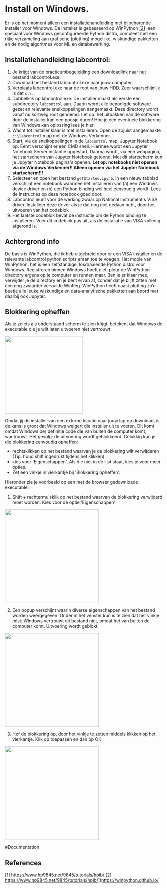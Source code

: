 # Install on Windows.
Er is op het moment alleen een installatiehandleiding met bijbehorende installer voor Windows. De installer is gebasseerd op WinPython  [[2]](#2) ,een speciaal voor Windows geconfigureerde Python distro, compleet met een rijke verzameling aan grafische (plotting) mogelijke, wiskundige pakketten en de nodig algoritmes voor ML en databewerking. 
## Installatiehandleiding labcontrol:
1. Je krijgt van de practicumbegeleiding een downloadlink naar het bestand labcontrol.exe.
2. Download het bestand labcontrol.exe naar jouw computer.
3. Verplaats labcontrol.exe naar de root van jouw HDD. Zeer waarschijnlijk is dat `c:\`.
4. Dubbelklik op labcontrol.exe. De installer maakt als eerste een subdirectory `labcontrol` aan. Daarin wordt alle benodigde software gezet en relevante snelkoppelingen aangemaakt. Deze directory wordt vanaf nu kortweg root genoemd. Let op: het uitpakken van de software door de installer kan een poosje duren! Hoe je een eventuele blokkering van Windows kan oplossing lees je hier.
4. Wacht tot installer klaar is met installeren. Open de zojuist aangemaakte `c:\labcontrol` map met de Windows Verkenner.
5. Start, via de snelkoppelingen in de `labcontrol` map, Jupyter Notebook op. Eerst verschijnt er een CMD shell. Hiermee wordt een Jupyter Notebook Server instantie opgestart. Daarna wordt, via een webpagina, het startscherm van Jupyter Notebook getoond. Met dit startscherm kun je Jupyter Notebook pagina's openen.  **Let op: notebooks niet openen via de Windows Verkenner!! Alleen openen via het Jupyter Notebook startscherm!!!**
6. Selecteer en open het bestand `getStarted.ipynb`. In een nieuw tabblad verschijnt een notebook waarmee het installeren van (a) een Windows device driver en (b) een Python binding wel heel eenvoudig wordt. Lees de instructies op deze notebook goed door.
7. Labcontrol leunt voor de werking zwaar op National Instrument's VISA driver. Installeer deze driver als je dat nog niet gedaan hebt, door het uitvoeren van het codeblok
8. Het laatste codeblok bevat de instructie om de Python binding te installeren. Voer dit codeblok pas uit, als de installatie van VISA volledig afgerond is.

## Achtergrond info
De basis is WinPython, die ik heb uitgebreid door er een VISA installer en de relevante labcontrol python scripts eraan toe te voegen. Het mooie van WinPython: het is een zelfstandige, losdraaiende Python distro voor Windows. Registreren binnen Windows hoeft niet: pleur de WinPython directory ergens op je computer en runnen maar. Ben je er klaar mee, verwijder je de directory en je bent ervan af, zonder dat je blijft zitten met een nog zwaarder vervuilde WinReg. WinPython heeft naast plotting zo’n beetje alle leuke wiskundige en data-analytische pakketten aan boord met daarbij ook Jupyter. 

## Blokkering opheffen
Als je zoiets als onderstaand scherm te zien krijgt, betekent dat Windows de executable die je wilt laten uitvoeren niet vertrouwt:

<img src="https://github.com/user-attachments/assets/19957f11-656b-4084-bcf4-0575152f7a50" width="248">

Omdat jij de installer van een externe locatie naar jouw laptop download, is de kans is groot dat Windows weigert die installer uit te voeren. Dit komt omdat Windows per definitie code die van buiten de computer komt, wantrouwt. Het gevolg: de uitvoering wordt geblokkeerd. Gelukkig kun je die blokkering eenvoudig opheffen:
* rechtsklikken op het bestand waarvan je de blokkering wilt verwijderen (Tip: houd shift ingedrukt tijdens het klikken)
* kies voor 'Eigenschappen'. Als die niet in de lijst staat, kies je voor meer opties.
* Zet een vinkje in vierkantje bij 'Blokkering opheffen'.

Hieronder zie je voorbeeld op een met de browser gedownloade executable:
1. Shift + rechtermuisklik op het bestand waarvan de blokkering verwijderd moet worden. Kies voor de optie 'Eigenschappen'

<img src="https://github.com/user-attachments/assets/8e4e99bd-3e30-4967-9ff7-900b86454e42" width="300">

2. Een popup verschijnt waarin diverse eigenschappen van het bestand worden weergegeven. Onder in het venster kun is te zien dat het vinkje mist: Windows vertrouwt dit bestand niet, omdat het van buiten de computer komt. Uitvoering wordt geblokt.

<img src="https://github.com/user-attachments/assets/32f251ba-c506-4b17-8764-335477d18e31" width="300">

3. Hef de blokkering op, door het vinkje te zetten middels klikken op het vierkantje. Klik op toepassen en dan op OK.
 
<img src="https://github.com/user-attachments/assets/721ef910-efdb-4a23-a032-3ea386005aa8" width="300">


#Documentation

## References
<a id="1">[1]</a> 
https://www.hp9845.net/9845/tutorials/hpib/
<a id="2">[2]</a> 
https://www.hp9845.net/9845/tutorials/hpib/](https://winpython.github.io/

